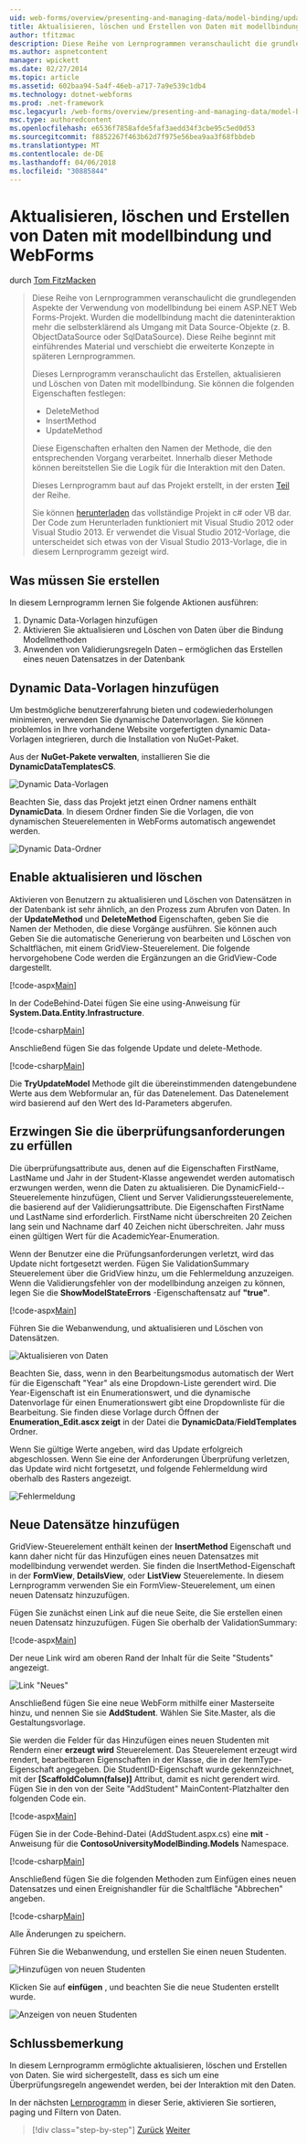 ```yaml
---
uid: web-forms/overview/presenting-and-managing-data/model-binding/updating-deleting-and-creating-data
title: Aktualisieren, löschen und Erstellen von Daten mit modellbindung und WebForms | Microsoft Docs
author: tfitzmac
description: Diese Reihe von Lernprogrammen veranschaulicht die grundlegenden Aspekte der Verwendung von modellbindung bei einem ASP.NET Web Forms-Projekt. Wurden die modellbindung macht die dateninteraktion Weitere gerade-...
ms.author: aspnetcontent
manager: wpickett
ms.date: 02/27/2014
ms.topic: article
ms.assetid: 602baa94-5a4f-46eb-a717-7a9e539c1db4
ms.technology: dotnet-webforms
ms.prod: .net-framework
msc.legacyurl: /web-forms/overview/presenting-and-managing-data/model-binding/updating-deleting-and-creating-data
msc.type: authoredcontent
ms.openlocfilehash: e6536f7858afde5faf3aedd34f3cbe95c5ed0d53
ms.sourcegitcommit: f8852267f463b62d7f975e56bea9aa3f68fbbdeb
ms.translationtype: MT
ms.contentlocale: de-DE
ms.lasthandoff: 04/06/2018
ms.locfileid: "30885844"
---
```

<a name="updating-deleting-and-creating-data-with-model-binding-and-web-forms"></a>Aktualisieren, löschen und Erstellen von Daten mit modellbindung und WebForms
====================
durch [Tom FitzMacken](https://github.com/tfitzmac)

> Diese Reihe von Lernprogrammen veranschaulicht die grundlegenden Aspekte der Verwendung von modellbindung bei einem ASP.NET Web Forms-Projekt. Wurden die modellbindung macht die dateninteraktion mehr die selbsterklärend als Umgang mit Data Source-Objekte (z. B. ObjectDataSource oder SqlDataSource). Diese Reihe beginnt mit einführendes Material und verschiebt die erweiterte Konzepte in späteren Lernprogrammen.
> 
> Dieses Lernprogramm veranschaulicht das Erstellen, aktualisieren und Löschen von Daten mit modellbindung. Sie können die folgenden Eigenschaften festlegen:
> 
> - DeleteMethod
> - InsertMethod
> - UpdateMethod
> 
> Diese Eigenschaften erhalten den Namen der Methode, die den entsprechenden Vorgang verarbeitet. Innerhalb dieser Methode können bereitstellen Sie die Logik für die Interaktion mit den Daten.
> 
> Dieses Lernprogramm baut auf das Projekt erstellt, in der ersten [Teil](retrieving-data.md) der Reihe.
> 
> Sie können [herunterladen](https://go.microsoft.com/fwlink/?LinkId=286116) das vollständige Projekt in c# oder VB dar. Der Code zum Herunterladen funktioniert mit Visual Studio 2012 oder Visual Studio 2013. Er verwendet die Visual Studio 2012-Vorlage, die unterscheidet sich etwas von der Visual Studio 2013-Vorlage, die in diesem Lernprogramm gezeigt wird.


## <a name="what-youll-build"></a>Was müssen Sie erstellen

In diesem Lernprogramm lernen Sie folgende Aktionen ausführen:

1. Dynamic Data-Vorlagen hinzufügen
2. Aktivieren Sie aktualisieren und Löschen von Daten über die Bindung Modellmethoden
3. Anwenden von Validierungsregeln Daten – ermöglichen das Erstellen eines neuen Datensatzes in der Datenbank

## <a name="add-dynamic-data-templates"></a>Dynamic Data-Vorlagen hinzufügen

Um bestmögliche benutzererfahrung bieten und codewiederholungen minimieren, verwenden Sie dynamische Datenvorlagen. Sie können problemlos in Ihre vorhandene Website vorgefertigten dynamic Data-Vorlagen integrieren, durch die Installation von NuGet-Paket.

Aus der **NuGet-Pakete verwalten**, installieren Sie die **DynamicDataTemplatesCS**.

![Dynamic Data-Vorlagen](updating-deleting-and-creating-data/_static/image1.png)

Beachten Sie, dass das Projekt jetzt einen Ordner namens enthält **DynamicData**. In diesem Ordner finden Sie die Vorlagen, die von dynamischen Steuerelementen in WebForms automatisch angewendet werden.

![Dynamic Data-Ordner](updating-deleting-and-creating-data/_static/image2.png)

## <a name="enable-updating-and-deleting"></a>Enable aktualisieren und löschen

Aktivieren von Benutzern zu aktualisieren und Löschen von Datensätzen in der Datenbank ist sehr ähnlich, an den Prozess zum Abrufen von Daten. In der **UpdateMethod** und **DeleteMethod** Eigenschaften, geben Sie die Namen der Methoden, die diese Vorgänge ausführen. Sie können auch Geben Sie die automatische Generierung von bearbeiten und Löschen von Schaltflächen, mit einem GridView-Steuerelement. Die folgende hervorgehobene Code werden die Ergänzungen an die GridView-Code dargestellt.

[!code-aspx[Main](updating-deleting-and-creating-data/samples/sample1.aspx?highlight=4-5)]

In der CodeBehind-Datei fügen Sie eine using-Anweisung für **System.Data.Entity.Infrastructure**.

[!code-csharp[Main](updating-deleting-and-creating-data/samples/sample2.cs)]

Anschließend fügen Sie das folgende Update und delete-Methode.

[!code-csharp[Main](updating-deleting-and-creating-data/samples/sample3.cs)]

Die **TryUpdateModel** Methode gilt die übereinstimmenden datengebundene Werte aus dem Webformular an, für das Datenelement. Das Datenelement wird basierend auf den Wert des Id-Parameters abgerufen.

## <a name="enforce-validation-requirements"></a>Erzwingen Sie die überprüfungsanforderungen zu erfüllen

Die überprüfungsattribute aus, denen auf die Eigenschaften FirstName, LastName und Jahr in der Student-Klasse angewendet werden automatisch erzwungen werden, wenn die Daten zu aktualisieren. Die DynamicField--Steuerelemente hinzufügen, Client und Server Validierungssteuerelemente, die basierend auf der Validierungsattribute. Die Eigenschaften FirstName und LastName sind erforderlich. FirstName nicht überschreiten 20 Zeichen lang sein und Nachname darf 40 Zeichen nicht überschreiten. Jahr muss einen gültigen Wert für die AcademicYear-Enumeration.

Wenn der Benutzer eine die Prüfungsanforderungen verletzt, wird das Update nicht fortgesetzt werden. Fügen Sie ValidationSummary Steuerelement über die GridView hinzu, um die Fehlermeldung anzuzeigen. Wenn die Validierungsfehler von der modellbindung anzeigen zu können, legen Sie die **ShowModelStateErrors** -Eigenschaftensatz auf **"true"**. 

[!code-aspx[Main](updating-deleting-and-creating-data/samples/sample4.aspx)]

Führen Sie die Webanwendung, und aktualisieren und Löschen von Datensätzen.

![Aktualisieren von Daten](updating-deleting-and-creating-data/_static/image3.png)

Beachten Sie, dass, wenn in den Bearbeitungsmodus automatisch der Wert für die Eigenschaft "Year" als eine Dropdown-Liste gerendert wird. Die Year-Eigenschaft ist ein Enumerationswert, und die dynamische Datenvorlage für einen Enumerationswert gibt eine Dropdownliste für die Bearbeitung. Sie finden diese Vorlage durch Öffnen der **Enumeration\_Edit.ascx zeigt** in der Datei die **DynamicData**/**FieldTemplates** Ordner.

Wenn Sie gültige Werte angeben, wird das Update erfolgreich abgeschlossen. Wenn Sie eine der Anforderungen Überprüfung verletzen, das Update wird nicht fortgesetzt, und folgende Fehlermeldung wird oberhalb des Rasters angezeigt.

![Fehlermeldung](updating-deleting-and-creating-data/_static/image4.png)

## <a name="add-new-records"></a>Neue Datensätze hinzufügen

GridView-Steuerelement enthält keinen der **InsertMethod** Eigenschaft und kann daher nicht für das Hinzufügen eines neuen Datensatzes mit modellbindung verwendet werden. Sie finden die InsertMethod-Eigenschaft in der **FormView**, **DetailsView**, oder **ListView** Steuerelemente. In diesem Lernprogramm verwenden Sie ein FormView-Steuerelement, um einen neuen Datensatz hinzuzufügen.

Fügen Sie zunächst einen Link auf die neue Seite, die Sie erstellen einen neuen Datensatz hinzuzufügen. Fügen Sie oberhalb der ValidationSummary:

[!code-aspx[Main](updating-deleting-and-creating-data/samples/sample5.aspx)]

Der neue Link wird am oberen Rand der Inhalt für die Seite "Students" angezeigt.

![Link "Neues"](updating-deleting-and-creating-data/_static/image5.png)

Anschließend fügen Sie eine neue WebForm mithilfe einer Masterseite hinzu, und nennen Sie sie **AddStudent**. Wählen Sie Site.Master, als die Gestaltungsvorlage.

Sie werden die Felder für das Hinzufügen eines neuen Studenten mit Rendern einer **erzeugt wird** Steuerelement. Das Steuerelement erzeugt wird rendert, bearbeitbaren Eigenschaften in der Klasse, die in der ItemType-Eigenschaft angegeben. Die StudentID-Eigenschaft wurde gekennzeichnet, mit der **[ScaffoldColumn(false)]** Attribut, damit es nicht gerendert wird. Fügen Sie in den von der Seite "AddStudent" MainContent-Platzhalter den folgenden Code ein.

[!code-aspx[Main](updating-deleting-and-creating-data/samples/sample6.aspx)]

Fügen Sie in der Code-Behind-Datei (AddStudent.aspx.cs) eine **mit** -Anweisung für die **ContosoUniversityModelBinding.Models** Namespace.

[!code-csharp[Main](updating-deleting-and-creating-data/samples/sample7.cs)]

Anschließend fügen Sie die folgenden Methoden zum Einfügen eines neuen Datensatzes und einen Ereignishandler für die Schaltfläche "Abbrechen" angeben.

[!code-csharp[Main](updating-deleting-and-creating-data/samples/sample8.cs)]

Alle Änderungen zu speichern.

Führen Sie die Webanwendung, und erstellen Sie einen neuen Studenten.

![Hinzufügen von neuen Studenten](updating-deleting-and-creating-data/_static/image6.png)

Klicken Sie auf **einfügen** , und beachten Sie die neue Studenten erstellt wurde.

![Anzeigen von neuen Studenten](updating-deleting-and-creating-data/_static/image7.png)

## <a name="conclusion"></a>Schlussbemerkung

In diesem Lernprogramm ermöglichte aktualisieren, löschen und Erstellen von Daten. Sie wird sichergestellt, dass es sich um eine Überprüfungsregeln angewendet werden, bei der Interaktion mit den Daten.

In der nächsten [Lernprogramm](sorting-paging-and-filtering-data.md) in dieser Serie, aktivieren Sie sortieren, paging und Filtern von Daten.

> [!div class="step-by-step"]
> [Zurück](retrieving-data.md)
> [Weiter](sorting-paging-and-filtering-data.md)
